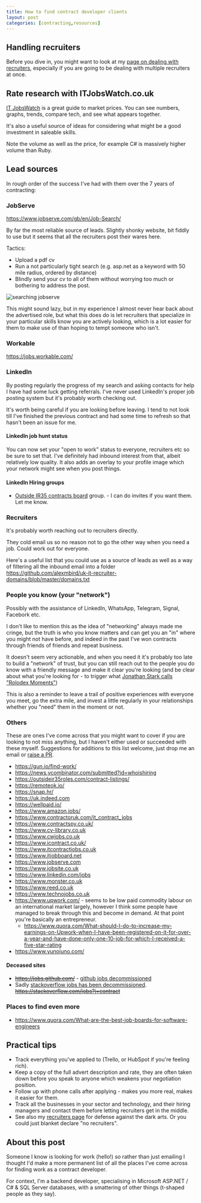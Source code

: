 ```yaml
---
title: How to find contract developer clients
layout: post
categories: [contracting,resources]
---
```


## Handling recruiters

Before you dive in, you might want to look at my [page on dealing with
recruiters](/recruiters/), especially if you are going to be dealing with
multiple recruiters at once.

## Rate research with ITJobsWatch.co.uk

[IT JobsWatch](https://www.itjobswatch.co.uk/contracts/uk/developer.do) is a great guide to market prices. You can see numbers, graphs, trends, compare tech, and see what appears together.

It's also a useful source of ideas for considering what might be a good investment in saleable skills.

Note the volume as well as the price, for example C# is massively higher volume than Ruby.

## Lead sources

In rough order of the success I've had with them over the 7 years of contracting:

### JobServe

<https://www.jobserve.com/gb/en/Job-Search/>

By far the most reliable source of leads. Slightly shonky website, bit fiddly
to use but it seems that all the recruiters post their wares here.

Tactics:

* Upload a pdf cv
* Run a not particularly tight search (e.g. asp.net as a keyword with 50 mile radius, ordered by distance)
* Blindly send your cv to all of them without worrying too much or bothering to address the post.

![searching jobserve](/images/blog/jobserve-search.png)

This might sound lazy, but in my experience I almost never hear back about the
advertised role, but what this does do is let recruiters that specialize in
your particular skills know you are actively looking, which is a lot easier for
them to make use of than hoping to tempt someone who isn't.

### Workable

<https://jobs.workable.com/>

### LinkedIn

By posting regularly the progress of my search and asking contacts for help I
have had some luck getting referrals. I've never used LinkedIn's proper job
posting system but it's probably worth checking out.

It's worth being careful if you are looking before leaving. I tend to not look
till I've finished the previous contract and had some time to refresh so that
hasn't been an issue for me.

#### LinkedIn job hunt status

You can now set your "open to work" status to everyone, recruiters etc so be
sure to set that. I've definitely had inbound interest from that, albeit
relatively low quality. It also adds an overlay to your profile image which your
network might see when you post things.

#### LinkedIn Hiring groups

* [Outside IR35 contracts board](https://www.linkedin.com/groups/9031918/) group. - I can do invites if you want them. Let me know.

### Recruiters

It's probably worth reaching out to recruiters directly.

They cold email us so no reason not to go the other way when you need a job.
Could work out for everyone.

Here's a useful list that you could use as a source of leads as well as a way
of filtering all the inbound email into a folder
<https://github.com/alexmbird/uk-it-recruiter-domains/blob/master/domains.txt>

### People you know (your "network")

Possibly with the assistance of LinkedIn, WhatsApp, Telegram, Signal, Facebork etc.

I don't like to mention this as the idea of "networking" always made me cringe,
but the truth is who you know matters and can get you an "in" where you might
not have before, and indeed in the past I've won contracts through friends of
friends and repeat business.

It doesn't seem very actionable, and when you need it it's probably too late to
build a "network" of trust, but you can still reach out to the people you do
know with a friendly message and make it clear you're looking (and be clear
about what you're looking for - to trigger what [Jonathan Stark calls "Rolodex
Moments"](https://jonathanstark.com/daily/20170127-dogfooding---rolodex-moments))

This is also a reminder to leave a trail of positive experiences with everyone you meet, go the extra mile, and invest a little regularly in your relationships whether you "need" them in the moment or not.

### Others

These are ones I've come across that you might want to cover if you are looking
to not miss anything, but I haven't either used or succeeded with these myself.
Suggestions for additions to this list welcome, just drop me an email or [raise
a PR](https://github.com/timabell/timwise.co.uk/edit/master/_posts/2019-06-26-how-to-find-contract-dev-jobs.md).

* <https://gun.io/find-work/>
* <https://news.ycombinator.com/submitted?id=whoishiring>
* <https://outsideir35roles.com/contract-listings/>
* <https://remoteok.io/>
* <https://snap.hr/>
* <https://uk.indeed.com>
* <https://wellpaid.io/>
* <https://www.amazon.jobs/>
* <https://www.contractoruk.com/it_contract_jobs>
* <https://www.contractspy.co.uk/>
* <https://www.cv-library.co.uk>
* <https://www.cwjobs.co.uk>
* <https://www.icontract.co.uk/>
* <https://www.itcontractjobs.co.uk>
* <https://www.itjobboard.net>
* <https://www.jobserve.com>
* <https://www.jobsite.co.uk>
* <https://www.linkedin.com/jobs>
* <https://www.monster.co.uk>
* <https://www.reed.co.uk>
* <https://www.technojobs.co.uk>
* <https://www.upwork.com/> - seems to be low paid commodity labour on an
	international market largely, however I think some people have managed to
	break through this and become in demand. At that point you're basically an
	entrepreneur.
	* <https://www.quora.com/What-should-I-do-to-increase-my-earnings-on-Upwork-when-I-have-been-registered-on-it-for-over-a-year-and-have-done-only-one-10-job-for-which-I-received-a-five-star-rating>
* <https://www.yunojuno.com/>

#### Deceased sites

* ~~<https://jobs.github.com/>~~ - [github jobs decommissioned](https://github.blog/changelog/2021-04-19-deprecation-notice-github-jobs-site/)
* Sadly [stackoverflow jobs has been decommissioned](https://meta.stackoverflow.com/questions/415293/sunsetting-jobs-developer-story). ~~<https://stackoverflow.com/jobs?j=contract>~~

### Places to find even more

* <https://www.quora.com/What-are-the-best-job-boards-for-software-engineers>

## Practical tips

- Track everything you've applied to (Trello, or HubSpot if you're feeling rich).
- Keep a copy of the full advert description and rate, they are often taken down before you speak to anyone which weakens your negotiation position.
- Follow up with phone calls after applying - makes you more real, makes it easier for them.
- Track all the businesses in your sector and technology, and their hiring managers and contact them before letting recruiters get in the middle.
- See also my [recruiters page](/recruiters) for defense against the dark arts. Or you could just blanket declare "no recruiters".

## About this post

Someone I know is looking for work (hello!) so rather than just emailing I
thought I'd make a more permanent list of all the places I've come across for
finding work as a contract developer.

For context, I'm a backend developer, specialising in Microsoft ASP.NET / C# &
SQL Server databases, with a smattering of other things (t-shaped people as
they say).
